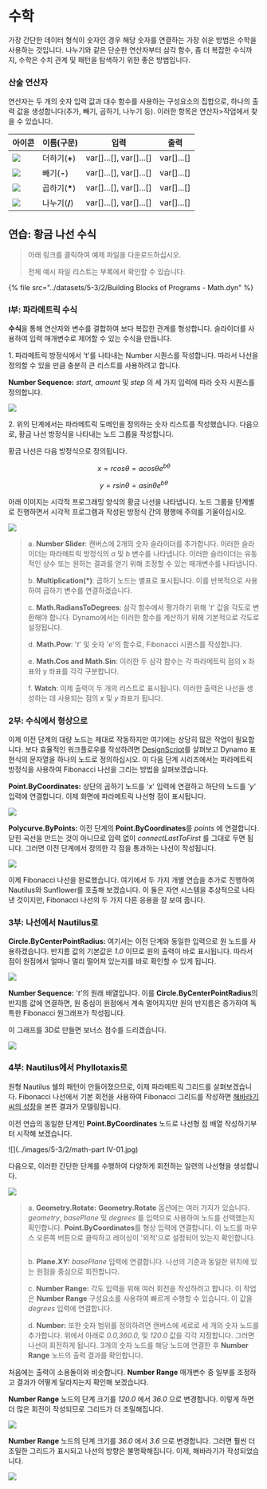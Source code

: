 # 수학 

가장 간단한 데이터 형식이 숫자인 경우 해당 숫자를 연결하는 가장 쉬운 방법은 수학을 사용하는 것입니다. 나누기와 같은 단순한 연산자부터 삼각 함수, 좀 더 복잡한 수식까지, 수학은 수치 관계 및 패턴을 탐색하기 위한 좋은 방법입니다.

### 산술 연산자

연산자는 두 개의 숫자 입력 값과 대수 함수를 사용하는 구성요소의 집합으로, 하나의 출력 값을 생성합니다(추가, 빼기, 곱하기, 나누기 등). 이러한 항목은 연산자>작업에서 찾을 수 있습니다.

| 아이콘                                                  | 이름(구문)     | 입력                     | 출력      |
| ----------------------------------------------------- | ----------------- | -------------------------- | ------------ |
| ![](<../images/5-1/addition(1)(1) (1) (1).jpg>)       | 더하기(**+**)       | var[]...[], var[]...[] | var[]...[] |
| ![](<../images/5-1/Subtraction(1)(1) (1) (1).jpg>)    | 빼기(**-**)  | var[]...[], var[]...[] | var[]...[] |
| ![](<../images/5-1/Multiplication(1)(1) (1) (1).jpg>) | 곱하기(**\***) | var[]...[], var[]...[] | var[]...[] |
| ![](<../images/5-1/Division(1)(1) (1) (1).jpg>)       | 나누기(**/**)    | var[]...[], var[]...[] | var[]...[] |

## 연습: 황금 나선 수식

> 아래 링크를 클릭하여 예제 파일을 다운로드하십시오.
>
> 전체 예시 파일 리스트는 부록에서 확인할 수 있습니다.

{% file src="../datasets/5-3/2/Building Blocks of Programs - Math.dyn" %}

### I부: 파라메트릭 수식

**수식**을 통해 연산자와 변수를 결합하여 보다 복잡한 관계를 형성합니다. 슬라이더를 사용하여 입력 매개변수로 제어할 수 있는 수식을 만듭니다.

1\. 파라메트릭 방정식에서 't'를 나타내는 Number 시퀀스를 작성합니다. 따라서 나선을 정의할 수 있을 만큼 충분히 큰 리스트를 사용하려고 합니다.

**Number Sequence:** _start, amount_ 및 _step_ 의 세 가지 입력에 따라 숫자 시퀀스를 정의합니다.

![](../images/5-3/2/math-partI-01.jpg)

2\. 위의 단계에서는 파라메트릭 도메인을 정의하는 숫자 리스트를 작성했습니다. 다음으로, 황금 나선 방정식을 나타내는 노드 그룹을 작성합니다.

황금 나선은 다음 방정식으로 정의됩니다.

$$ x = r cos θ = a cos θ e^{bθ} $$

$$ y = r sin θ = a sin θe^{bθ} $$

아래 이미지는 시각적 프로그래밍 양식의 황금 나선을 나타냅니다. 노드 그룹을 단계별로 진행하면서 시각적 프로그램과 작성된 방정식 간의 평행에 주의를 기울이십시오.

![](../images/5-3/2/math-partI-02.jpg)

> a. **Number Slider**: 캔버스에 2개의 숫자 슬라이더를 추가합니다. 이러한 슬라이더는 파라메트릭 방정식의 _a_ 및 _b_ 변수를 나타냅니다. 이러한 슬라이더는 유동적인 상수 또는 원하는 결과를 얻기 위해 조정할 수 있는 매개변수를 나타냅니다.
>
> b. **Multiplication(*)**: 곱하기 노드는 별표로 표시됩니다. 이를 반복적으로 사용하여 곱하기 변수를 연결하겠습니다.
>
> c. **Math.RadiansToDegrees**: 삼각 함수에서 평가하기 위해 '_t_' 값을 각도로 변환해야 합니다. Dynamo에서는 이러한 함수를 계산하기 위해 기본적으로 각도로 설정됩니다.
>
> d. **Math.Pow**: '_t_' 및 숫자 '_e_'의 함수로, Fibonacci 시퀀스를 작성합니다.
>
> e. **Math.Cos and Math.Sin**: 이러한 두 삼각 함수는 각 파라메트릭 점의 x 좌표와 y 좌표를 각각 구분합니다.
>
> f. **Watch**: 이제 출력이 두 개의 리스트로 표시됩니다. 이러한 출력은 나선을 생성하는 데 사용되는 점의 _x_ 및 _y_ 좌표가 됩니다.

### 2부: 수식에서 형상으로

이제 이전 단계의 대량 노드는 제대로 작동하지만 여기에는 상당히 많은 작업이 필요합니다. 보다 효율적인 워크플로우를 작성하려면 [DesignScript](../../8\_coding\_in\_dynamo/8-1\_code-blocks-and-design-script/2-design-script-syntax.md)를 살펴보고 Dynamo 표현식의 문자열을 하나의 노드로 정의하십시오. 이 다음 단계 시리즈에서는 파라메트릭 방정식을 사용하여 Fibonacci 나선을 그리는 방법을 살펴보겠습니다.

**Point.ByCoordinates:** 상단의 곱하기 노드를 '_x_' 입력에 연결하고 하단의 노드를 '_y_' 입력에 연결합니다. 이제 화면에 파라메트릭 나선형 점이 표시됩니다.

![](../images/5-3/2/math-partII-01.gif)

**Polycurve.ByPoints:** 이전 단계의 **Point.ByCoordinates**를 _points_ 에 연결합니다. 닫힌 곡선을 만드는 것이 아니므로 입력 없이 _connectLastToFirst_ 를 그대로 두면 됩니다. 그러면 이전 단계에서 정의한 각 점을 통과하는 나선이 작성됩니다.

![](../images/5-3/2/math-partII-02.jpg)

이제 Fibonacci 나선을 완료했습니다. 여기에서 두 가지 개별 연습을 추가로 진행하여 Nautilus와 Sunflower를 호출해 보겠습니다. 이 둘은 자연 시스템을 추상적으로 나타낸 것이지만, Fibonacci 나선의 두 가지 다른 응용을 잘 보여 줍니다.

### 3부: 나선에서 Nautilus로

**Circle.ByCenterPointRadius:** 여기서는 이전 단계와 동일한 입력으로 원 노드를 사용하겠습니다. 반지름 값의 기본값은 _1.0_ 이므로 원의 출력이 바로 표시됩니다. 따라서 점이 원점에서 얼마나 멀리 떨어져 있는지를 바로 확인할 수 있게 됩니다.

![](../images/5-3/2/math-partIII-01.jpg)

**Number Sequence:** '_t_'의 원래 배열입니다. 이를 **Circle.ByCenterPointRadius**의 반지름 값에 연결하면, 원 중심이 원점에서 계속 멀어지지만 원의 반지름은 증가하여 독특한 Fibonacci 원그래프가 작성됩니다.

이 그래프를 3D로 만들면 보너스 점수를 드리겠습니다.

![](../images/5-3/2/math-partIII-02.gif)

### 4부: Nautilus에서 Phyllotaxis로

원형 Nautilus 쉘의 패턴이 만들어졌으므로, 이제 파라메트릭 그리드를 살펴보겠습니다. Fibonacci 나선에서 기본 회전을 사용하여 Fibonacci 그리드를 작성하면 [해바라기 씨의 성장](https://blogs.unimelb.edu.au/sciencecommunication/2018/09/02/this-flower-uses-maths-to-reproduce/)을 본뜬 결과가 모델링됩니다.

이전 연습의 동일한 단계인 **Point.ByCoordinates** 노드로 나선형 점 배열 작성하기부터 시작해 보겠습니다.

![](../images/5-3/2/math-part IV-01.jpg)

다음으로, 이러한 간단한 단계를 수행하여 다양하게 회전하는 일련의 나선형을 생성합니다.

![](../images/5-3/2/math-partIV-02.jpg)

> a. **Geometry.Rotate:** **Geometry.Rotate** 옵션에는 여러 가지가 있습니다. _geometry_, _basePlane_ 및 _degrees_ 를 입력으로 사용하여 노드를 선택했는지 확인합니다. **Point.ByCoordinates**를 형상 입력에 연결합니다. 이 노드를 마우스 오른쪽 버튼으로 클릭하고 레이싱이 '외적'으로 설정되어 있는지 확인합니다.
>
> <img src="../images/5-3/2/math-partIV-03crossproduct.jpg" alt="" data-size="original">
>
> b. **Plane.XY:** _basePlane_ 입력에 연결합니다. 나선의 기준과 동일한 위치에 있는 원점을 중심으로 회전합니다.
>
> c. **Number Range:** 각도 입력을 위해 여러 회전을 작성하려고 합니다. 이 작업은 **Number Range** 구성요소를 사용하여 빠르게 수행할 수 있습니다. 이 값을 _degrees_ 입력에 연결합니다.
>
> d. **Number:** 또한 숫자 범위를 정의하려면 캔버스에 세로로 세 개의 숫자 노드를 추가합니다. 위에서 아래로 _0.0,360.0,_ 및 _120.0_ 값을 각각 지정합니다. 그러면 나선이 회전하게 됩니다. 3개의 숫자 노드를 해당 노드에 연결한 후 **Number Range** 노드의 출력 결과를 확인합니다.

처음에는 출력이 소용돌이와 비슷합니다. **Number Range** 매개변수 중 일부를 조정하고 결과가 어떻게 달라지는지 확인해 보겠습니다.

**Number Range** 노드의 단계 크기를 _120.0_ 에서 _36.0_ 으로 변경합니다. 이렇게 하면 더 많은 회전이 작성되므로 그리드가 더 조밀해집니다.

![](../images/5-3/2/math-partIV-04.jpg)

**Number Range** 노드의 단계 크기를 _36.0_ 에서 _3.6_ 으로 변경합니다. 그러면 훨씬 더 조밀한 그리드가 표시되고 나선의 방향은 불명확해집니다. 이제, 해바라기가 작성되었습니다.

![](../images/5-3/2/math-partIV-05.jpg)
